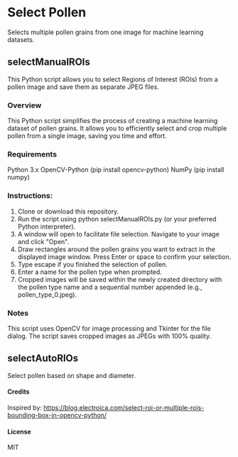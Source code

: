# Select Pollen

Selects multiple pollen grains from one image for machine learning datasets.

## selectManualROIs

This Python script allows you to select Regions of Interest (ROIs) from a pollen image and save them as separate JPEG files.

### Overview
This Python script simplifies the process of creating a machine learning dataset of pollen grains. It allows you to efficiently select and crop multiple pollen from a single image, saving you time and effort.

### Requirements
Python 3.x
OpenCV-Python (pip install opencv-python)
NumPy (pip install numpy)

### Instructions:

1. Clone or download this repository.
2. Run the script using python selectManualROIs.py (or your preferred Python interpreter).
3. A window will open to facilitate file selection. Navigate to your image and click "Open".
4. Draw rectangles around the pollen grains you want to extract in the displayed image window. Press Enter or space to confirm your selection.
5. Type escape if you finished the selection of pollen.
6. Enter a name for the pollen type when prompted.
7. Cropped images will be saved within the newly created directory with the pollen type name and a sequential number appended (e.g., pollen_type_0.jpeg).

### Notes
This script uses OpenCV for image processing and Tkinter for the file dialog.
The script saves cropped images as JPEGs with 100% quality.

## selectAutoRIOs
Select pollen based on shape and diameter. 

#### Credits
Inspired by: https://blog.electroica.com/select-roi-or-multiple-rois-bounding-box-in-opencv-python/

#### License
MIT